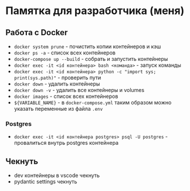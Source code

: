 # Памятка для разработчика (меня)

## Работа с Docker
- ``docker system prune`` - почистить копии контейнеров и кэш
- ``docker ps -a`` - список всех контейнеров
- ``docker-compose up --build`` - собрать и запустить контейнеры
- ``docker exec -it <id контейнера> bash <команда>`` - запуск команды
- ``docker exec -it <id контейнера> python -c "import sys; print(sys.path)"`` - проверить пути
- ``docker down`` - удалить контейнеры
- ``docker down -v`` - удалить все контейнеры и volumes
- ``docker images`` - список всех контейнеров
- ``${VARIABLE_NAME}`` - в ``docker-compose.yml`` таким образом можно указать переменные из файла ``.env``
### Postgres
- ``docker exec -it <id контейнера postgres> psql -U postgres`` - провалиться внутрь postgres контейнера

## Чекнуть
- dev контейнеры в vscode чекнуть
- pydantic settings чекнуть